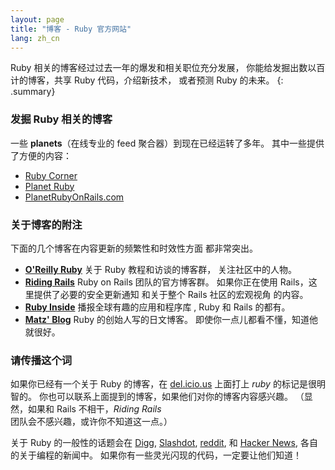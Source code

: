 ```yaml
---
layout: page
title: "博客 - Ruby 官方网站"
lang: zh_cn
---
```


Ruby 相关的博客经过过去一年的爆发和相关职位充分发展，
你能给发掘出数以百计的博客，共享 Ruby 代码，介绍新技术，
或者预测 Ruby 的未来。
{: .summary}

### 发掘 Ruby 相关的博客

一些 **planets**（在线专业的 feed 聚合器）到现在已经运转了多年。
其中一些提供了方便的内容：

* [Ruby Corner][4]
* [Planet Ruby][5]
* [PlanetRubyOnRails.com][7]

### 关于博客的附注

下面的几个博客在内容更新的频繁性和时效性方面
都非常突出。

* [**O'Reilly Ruby**][8] 关于 Ruby 教程和访谈的博客群，
  关注社区中的人物。
* [**Riding Rails**][9] Ruby on Rails 团队的官方博客群。
  如果你正在使用 Rails，这里提供了必要的安全更新通知
  和关于整个 Rails 社区的宏观视角
  的内容。
* [**Ruby Inside**][10] 播报全球有趣的应用和程序库 ,
  Ruby 和 Rails 的都有。
* [**Matz' Blog**][11] Ruby 的创始人写的日文博客。
  即使你一点儿都看不懂，知道他就很好。

### 请传播这个词

如果你已经有一个关于 Ruby 的博客，在 [del.icio.us][12] 
上面打上 *ruby* 的标记是很明智的。
你也可以联系上面提到的博客，如果他们对你的博客内容感兴趣。
（显然，如果和 Rails 不相干，*Riding Rails* 
团队会不感兴趣，或许你不知道这一点。）

关于 Ruby 的一般性的话题会在 [Digg][13], [Slashdot][14], [reddit][15], 
和 [Hacker News][16], 各自的关于编程的新闻中。
如果你有一些灵光闪现的代码，一定要让他们知道！



[4]: http://rubycorner.com
[5]: http://planetruby.0x42.net/
[7]: http://www.planetrubyonrails.com/
[8]: http://oreillynet.com/ruby/
[9]: http://weblog.rubyonrails.org/
[10]: http://www.rubyinside.com/
[11]: http://www.rubyist.net/~matz/
[12]: http://del.icio.us
[13]: http://digg.com/programming
[14]: http://developers.slashdot.org/
[15]: http://www.reddit.com/r/ruby
[16]: http://news.ycombinator.com/
